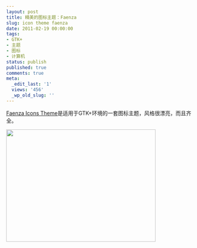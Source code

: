 ```yaml
---
layout: post
title: 精美的图标主题：Faenza
slug: icon theme faenza
date: 2011-02-19 00:00:00
tags:
- GTK+
- 主题
- 图标
- 计算机
status: publish
published: true
comments: true
meta:
  _edit_last: '1'
  views: '456'
  _wp_old_slug: ''
---
```

<a href="http://tiheum.deviantart.com/art/Faenza-Icons-173323228">Faenza Icons Theme</a>是适用于GTK+环境的一套图标主题，风格很漂亮，而且齐全。

<a href="https://picasaweb.google.com/lh/photo/oR3thuG4Fu9kHj_9JE6l5g?feat=embedwebsite"><img src="https://lh3.googleusercontent.com/_ceUJ_lBTHzc/TV8kBGrLlFI/AAAAAAAABjc/NCuw2C_QaHk/s400/faenza_icons_by_tiheum-d2v6x24.png" height="300" width="400" /></a>
